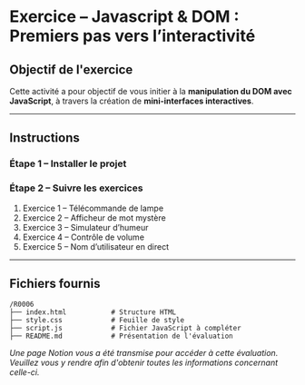 # Exercice – Javascript & DOM : Premiers pas vers l’interactivité

## Objectif de l'exercice

Cette activité a pour objectif de vous initier à la **manipulation du DOM avec JavaScript**, à travers la création de **mini-interfaces interactives**.

---

## Instructions

### Étape 1 – Installer le projet
### Étape 2 – Suivre les exercices
1. Exercice 1 – Télécommande de lampe
2. Exercice 2 – Afficheur de mot mystère
3. Exercice 3 – Simulateur d’humeur
4. Exercice 4 – Contrôle de volume
5. Exercice 5 – Nom d’utilisateur en direct

---

## Fichiers fournis

```plaintext
/R0006
├── index.html           # Structure HTML
├── style.css            # Feuille de style
├── script.js            # Fichier JavaScript à compléter
├── README.md            # Présentation de l'évaluation
```

_Une page Notion vous a été transmise pour accéder à cette évaluation. Veuillez vous y rendre afin d'obtenir toutes les informations concernant celle-ci._
